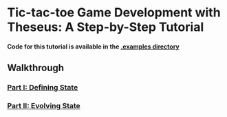 # Tic-tac-toe Game Development with Theseus: A Step-by-Step Tutorial

#### Code for this tutorial is available in the [.examples directory](../.examples)

## Walkthrough 

### [Part I: Defining State](./parts/part-i--defining-state.md)

### [Part II: Evolving State](./parts/part-ii--evolving-state.md)
